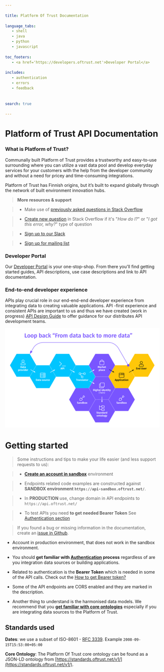 ```yaml
--- 

title: Platform Of Trust Documentation 

language_tabs: 
   - shell 
   - java
   - python
   - javascript

toc_footers: 
   - <a href='https://developers.oftrust.net'>Developer Portal</a> 

includes: 
   - authentication
   - errors 
   - feedback
   

search: true 

--- 
```



# Platform of Trust API Documentation


### What is Platform of Trust?

Communally built Platform of Trust provides a trustworthy and easy-to-use surrounding where you can utilize a vast data pool and develop everyday services for your customers with the help from the developer community and without a need for pricey and time-consuming integrations.  

Platform of Trust has Finnish origins, but it’s built to expand globally through the network of built environment innovation hubs.

> **More resources & support**

> - Make use of [previously asked questions in Stack Overflow](https://stackoverflow.com/questions/tagged/platform-of-trust)
 
> - [Create new question](https://stackoverflow.com/questions/ask?guided=false&tags=platform-of-trust) in Stack Overflow if it's "*How do I?*" or "*I got this error, why?*" type of question

> - [Sign up to our Slack](https://join.slack.com/t/platformoftrust/shared_invite/enQtNTU0NDI1MjQ1MjM0LTg3YmYxNzJkM2ZlZTBiM2Y4ZjdhZmU2ZTRjZDU4NDNhMjA4YTk0YzM1NjJiMzIzZDViNWYwZjhiZDFjY2UzODk)

> - [Sign up for mailing list](https://platformoftrust.net/newsletter) 

### Developer Portal

Our [Developer Portal](https://developers.oftrust.net) is your one-stop-shop. From there you'll find getting started guides, API descriptions, use case descriptions and link to API documentation. 


### End-to-end developer experience

APIs play crucial role in our end-end-end developer experience from integrating data to creating valuable applications. API -first experience and consistent APIs are important to us and thus we have created (work in progress) [API Design Guide](https://design.oftrust.net/) to offer guidance for our distributes API development teams. 

![End-to-end developer experience in Platform of Trust](images/dx.png)


# Getting started

> Some instructions and tips to make your life easier (and less support requests to us): 

> - **[Create an account in sandbox](https://login-sandbox.oftrust.net/?grant_type=authorization&response_type=code&redirect_uri=https://world-sandbox.oftrust.net/api/exchangeToken&client_id=f773dafe-20c0-4a25-aa3e-9da0b81b9304&cancel_url=https://world-sandbox.oftrust.net&reset_password_success_url=https://world-sandbox.oftrust.net/api/login&state=eyJkIjogeyJyIjogImh0dHBzOi8vd29ybGQtc2FuZGJveC5vZnRydXN0Lm5ldC9hcGkvZXhjaGFuZ2VUb2tlbiIsICJ0cyI6IDE1ODI2MTAzOTV9LCAiaCI6ICJmNmVjYTgwOTQyOGFiNzZkZDFkN2ZhNmI1MzhiZjM3OGZmOGRkZDA1In0=#sign-up)** environment

> - Endpoints related code examples are constructed against **SANDBOX environment `https://api-sandbox.oftrust.net/`**. 

> - In **PRODUCTION** use, change domain in API endpoints to `https://api.oftrust.net/`

> - To test APIs you need **to get needed Bearer Token** See [Authentication section](#use-bearer-token-and-how-to-get-it)

> If you found a bug or missing information in the documentation, create an [issue in Github](https://github.com/PlatformOfTrust/collected-feedback/issues/new?assignees=&labels=APIs&template=api-wishlists.md&title=Wish+for+the+API). 

* Account in production environment, that does not work in the sandbox environment.  


* You should **get familiar with [Authentication](#authentication) process** regardless of are you integration data sources or building applications. 

* Related to authentication is the **Bearer Token** which is needed in some of the API calls. Check out the [How to get Bearer token?](#use-bearer-token-and-how-to-get-it) 

* Some of the API endpoints are CORS enabled and they are marked in the description. 

* Another thing to understand is the harmonised data models. We recommend that you **[get familiar with core ontologies](https://standards.oftrust.net/v1/)** especially if you are integrating data sources to the Platform of Trust. 

## Standards used

**Dates**: we use a subset of ISO-8601 - [RFC 3339](https://www.ietf.org/rfc/rfc3339.txt). Example <code>2008-09-15T15:53:00+05:00</code>

**Core Ontology**: The Platform Of Trust core ontology can be found as a JSON-LD ontology from [https://standards.oftrust.net/v1/](https://standards.oftrust.net/v1/).



